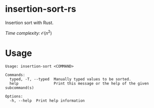 # insertion-sort-rs
Insertion sort with Rust.

*Time complexity:*  $\mathcal{O}(n^2)$

# Usage
```
Usage: insertion-sort <COMMAND>

Commands:
  typed, -T, --typed  Manually typed values to be sorted.
  help                Print this message or the help of the given subcommand(s)

Options:
  -h, --help  Print help information
```
